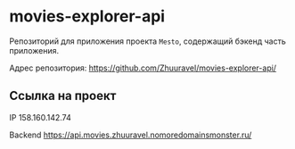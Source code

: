# movies-explorer-api
Репозиторий для приложения проекта `Mesto`, содержащий бэкенд часть приложения.

Адрес репозитория: https://github.com/Zhuuravel/movies-explorer-api/

## Ссылка на проект

IP 158.160.142.74

Backend https://api.movies.zhuuravel.nomoredomainsmonster.ru/
